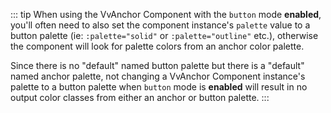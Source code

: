 ::: tip
When using the VvAnchor Component with the `button` mode **enabled**, you'll often need to also set the component instance's `palette` value to a button palette (ie: `:palette="solid"` or `:palette="outline"` etc.), otherwise the component will look for palette colors from an anchor color palette.

Since there is no "default" named button palette but there is a "default" named anchor palette, not changing a VvAnchor Component instance's palette to a button palette when `button` mode is **enabled** will result in no output color classes from either an anchor or button palette.
:::